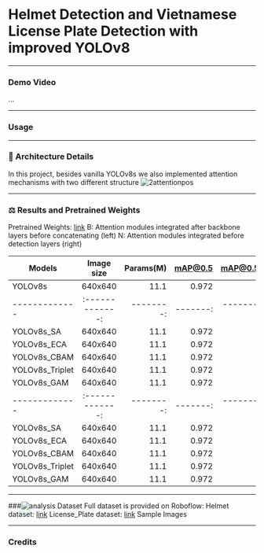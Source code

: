 # Helmet Detection and Vietnamese License Plate Detection with improved YOLOv8
---------------------------------------------------
### Demo Video
...

----------------------------------------------------
### Usage
----------------------------------------------------

### 🌟 Architecture Details 
In this project, besides vanilla YOLOv8s we also implemented attention mechanisms with two different structure
![2attentionpos](https://github.com/user-attachments/assets/445206b4-d87d-42f2-941e-cde30cf0d830)

---------------------------------------------------
### ⚖ Results and Pretrained Weights 
Pretrained Weights: [link](https://drive.google.com/drive/folders/1m8zH3VebDRmuKXfMzLrmtCr6gbXYSned?usp=sharing)
B: Attention modules integrated after backbone layers before concatenating (left)
N: Attention modules integrated before detection layers (right)

| Models          | Image size    | Params(M)| mAP@0.5| mAP@0.5:0.95 |
| -------------   |:-------------:| --------:|-------:|-------------:|
| YOLOv8s         | 640x640       | 11.1     |0.972   | 0.984        |
| -------------   |:-------------:| --------:|-------:|-------------:|
| YOLOv8s_SA      | 640x640       | 11.1     |0.972   | 0.984        |
| YOLOv8s_ECA     | 640x640       | 11.1     |0.972   | 0.984        |
| YOLOv8s_CBAM    | 640x640       | 11.1     |0.972   | 0.984        |
| YOLOv8s_Triplet | 640x640       | 11.1     |0.972   | 0.984        |
| YOLOv8s_GAM     | 640x640       | 11.1     |0.972   | 0.984        |
| -------------   |:-------------:| --------:|-------:|-------------:|
| YOLOv8s_SA      | 640x640       | 11.1     |0.972   | 0.984        |
| YOLOv8s_ECA     | 640x640       | 11.1     |0.972   | 0.984        |
| YOLOv8s_CBAM    | 640x640       | 11.1     |0.972   | 0.984        |
| YOLOv8s_Triplet | 640x640       | 11.1     |0.972   | 0.984        |
| YOLOv8s_GAM     | 640x640       | 11.1     |0.972   | 0.984        |

---------------------------------------------------
###![analysis](https://github.com/user-attachments/assets/de756475-5233-4f18-88c0-479ed287062d) Dataset
Full dataset is provided on Roboflow:
Helmet dataset: [link](https://universe.roboflow.com/datne/helmet_detection-jmhzi/dataset/3)
License_Plate dataset: [link]()
Sample Images

---------------------------------------------------
### Credits
